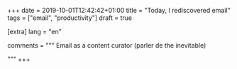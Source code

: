 +++
date = 2019-10-01T12:42:42+01:00
title = "Today, I rediscovered email"
tags = ["email", "productivity"]
draft = true

[extra]
lang = "en"

comments = """
Email as a content curator (parler de the inevitable)

"""
+++
